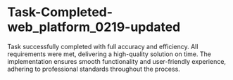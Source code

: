 # Task-Completed-web_platform_0219-updated
Task successfully completed with full accuracy and efficiency. All requirements were met, delivering a high-quality solution on time. The implementation ensures smooth functionality and user-friendly experience, adhering to professional standards throughout the process.
